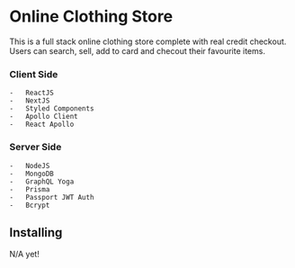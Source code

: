 # Online Clothing Store

This is a full stack online clothing store complete with real credit checkout. Users can search, sell, add to card and checout their favourite items.

### Client Side 

    -   ReactJS
    -   NextJS
    -   Styled Components
    -   Apollo Client
    -   React Apollo

### Server Side 

    -   NodeJS
    -   MongoDB
    -   GraphQL Yoga
    -   Prisma
    -   Passport JWT Auth
    -   Bcrypt

## Installing

N/A yet!